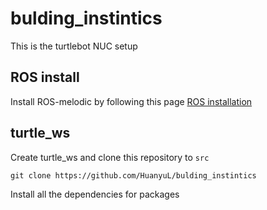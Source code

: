 # bulding_instintics
This is the turtlebot NUC setup
## ROS install
Install ROS-melodic by following this page [ROS installation](http://wiki.ros.org/melodic/Installation/Ubuntu)
## turtle_ws
Create turtle_ws and clone this repository to ``src``  
```
git clone https://github.com/HuanyuL/bulding_instintics
```  
Install all the dependencies for packages
